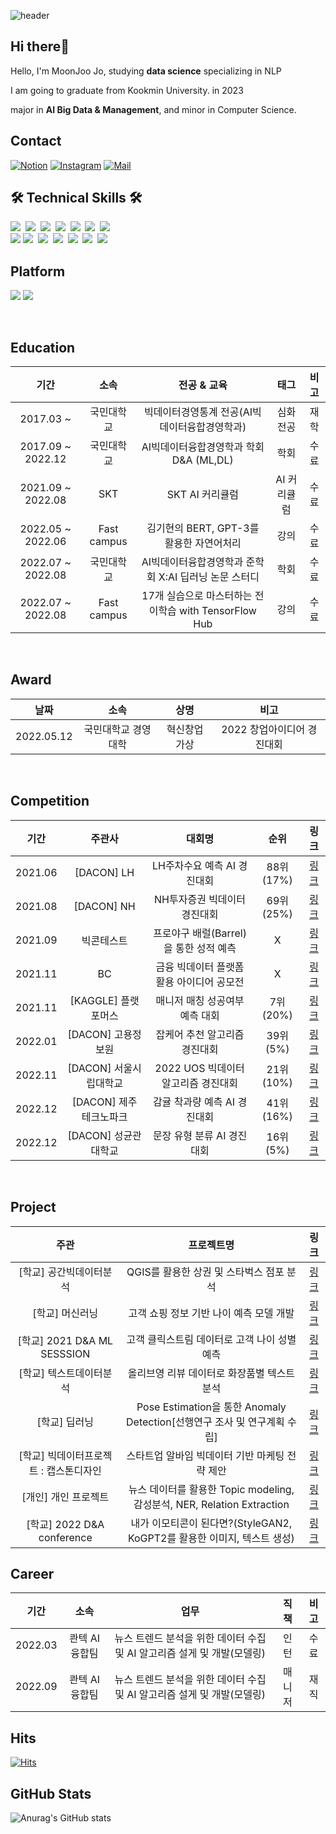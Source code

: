 
![header](https://capsule-render.vercel.app/api?type=rect&color=000000&height=150&section=header&text=MoonJoo%20Jo&fontColor=FFF884&fontSize=70&animation=fadeIn&fontAlignY=55&desc=%20&descAlignY=62&descAlign=62)

## Hi there🌙
Hello, I'm MoonJoo Jo, studying **data science** specializing in NLP

I am going to graduate from Kookmin University. in 2023

major in **AI Big Data & Management**, and minor in Computer Science.

## Contact
[![Notion](https://img.shields.io/badge/Notion-000000?style=flat-square&logo=Notion&logoColor=white)](https://scratched-quotation-15e.notion.site/Portfolio-05a11a0991634ecc9f70e5626a2da11c)      [![Instagram](https://img.shields.io/badge/Instagram-dd2a7b?style=flat-square&logo=Instagram&logoColor=white)](https://www.instagram.com/moon._.zoo/)  [![Mail](https://img.shields.io/badge/cmj0017@gmail.com-e10915?style=flat-square&logo=Gmail&logoColor=white)](cmj0017@gmail.com)

## 🛠 Technical Skills 🛠
<p align="left">
  <img src="https://img.shields.io/badge/Python-3766AB?style=flat-square&logo=Python&logoColor=white"/></a>&nbsp 
  <img src="https://img.shields.io/badge/tensorflow-FF6F00?style=flat-square&logo=tensorflow&logoColor=white"/>&nbsp 
  <img src="https://img.shields.io/badge/Pytorch-EE4C2C?style=flat-square&logo=Pytorch&logoColor=white"/>&nbsp
  <img src="https://img.shields.io/badge/SQL-4479A1?style=flat-square&logo=MySQL&logoColor=white"/>&nbsp
  <img src="https://img.shields.io/badge/Qgis-589632?style=flat-square&logo=Qgis&logoColor=white"/></a>&nbsp 
  <img src="https://img.shields.io/badge/Excel-217346?style=flat-square&logo=Microsoft Excel&logoColor=white"/></a>&nbsp
  <img src="https://img.shields.io/badge/Figma-F24E1E?style=flat-square&logo=Figma&logoColor=white"/></a>&nbsp
  <br>
  <img src="https://img.shields.io/badge/Anaconda-44A833?style=flat-square&logo=Anaconda&logoColor=white"/>
  <img src="https://img.shields.io/badge/Jupyter-F37626?style=flat-square&logo=Jupyter&logoColor=white"/></a>&nbsp 
  <img src="https://img.shields.io/badge/Google Colab-F9AB00?style=flat-square&logo=Google Colab&logoColor=white"/></a>&nbsp 
  <img src="https://img.shields.io/badge/VSCode-007ACC?style=flat-square&logo=Visual Studio Code&logoColor=white"/></a>&nbsp 
  <img src="https://img.shields.io/badge/aws-333664?style=flat-square&logo=amazon-aws&logoColor=white"/></a>&nbsp 
  <img src="https://img.shields.io/badge/Git-F05032?style=flat-square&logo=Git&logoColor=white"/></a>&nbsp
  <img src="https://img.shields.io/badge/GitHub-181717?style=flat-square&logo=GitHub&logoColor=white"/></a>&nbsp 

## Platform
<img src="https://img.shields.io/badge/Windows-0078D6?style=flat-square&logo=Windows&logoColor=white"/> <img src="https://img.shields.io/badge/Linux-FCC624?style=flat-square&logo=Linux&logoColor=white"/>

<br>

## Education
| 기간 | 소속 | 전공 & 교육 | 태그 | 비고 |
| :------: | :------: | :------: | :------: | :------: |
| 2017.03 ~ | 국민대학교 | 빅데이터경영통계 전공(AI빅데이터융합경영학과) | 심화전공 | 재학 |
| 2017.09 ~ 2022.12| 국민대학교 | AI빅데이터융합경영학과 학회 D&A (ML,DL)| 학회 | 수료 |
| 2021.09 ~ 2022.08| SKT | SKT AI 커리큘럼 | AI 커리큘럼 | 수료 |
| 2022.05 ~ 2022.06| Fast campus | 김기현의 BERT, GPT-3를 활용한 자연어처리 | 강의 | 수료 |
| 2022.07 ~ 2022.08| 국민대학교 | AI빅데이터융합경영학과 준학회 X:AI 딥러닝 논문 스터디| 학회 | 수료 |
| 2022.07 ~ 2022.08| Fast campus | 17개 실습으로 마스터하는 전이학습 with TensorFlow Hub | 강의 | 수료 |

<br>

## Award
| 날짜 | 소속 | 상명 | 비고 |
| :------: | :------: | :------: | :------: |
| 2022.05.12 | 국민대학교 경영대학 | 혁신창업가상 | 2022 창업아이디어 경진대회 |

<br>

## Competition
| 기간 | 주관사 | 대회명 | 순위 | 링크 |
| :------:| :------: | :------:| :------:|:------:|
| 2021.06 | [DACON] LH | LH주차수요 예측 AI 경진대회 | 88위(17%) | [링크](https://github.com/moonjoo98/DACON/tree/main/LH%EC%A3%BC%EC%B0%A8%EC%88%98%EC%9A%94%EC%98%88%EC%B8%A1)|
| 2021.08 | [DACON] NH | NH투자증권 빅데이터 경진대회 | 69위(25%) | [링크](https://github.com/moonjoo98/DACON/tree/main/NH%20%EC%A3%BC%EC%8B%9D%EB%B3%B4%EC%9C%A0%EA%B8%B0%EA%B0%84%20%EC%98%88%EC%B8%A1) |
| 2021.09 | 빅콘테스트 | 프로야구 배럴(Barrel)을 통한 성적 예측 | X | [링크](https://github.com/moonjoo98/BigContest) |
| 2021.11 | BC | 금융 빅데이터 플랫폼 활용 아이디어 공모전	| X | [링크](https://github.com/moonjoo98/DACON/tree/main/%EC%9E%A1%EC%BC%80%EC%96%B4%20%EC%B6%94%EC%B2%9C%20%EC%95%8C%EA%B3%A0%EB%A6%AC%EC%A6%98) |
| 2021.11 | [KAGGLE] 플랫포머스 | 매니저 매칭 성공여부 예측 대회	| 7위(20%) | [링크](https://github.com/moonjoo98/KAGGLE) |
| 2022.01 | [DACON] 고용정보원 | 잡케어 추천 알고리즘 경진대회	| 39위(5%) | [링크](https://github.com/moonjoo98/DACON/tree/main/%EC%9E%A1%EC%BC%80%EC%96%B4%20%EC%B6%94%EC%B2%9C%20%EC%95%8C%EA%B3%A0%EB%A6%AC%EC%A6%98) |
| 2022.11 | [DACON] 서울시립대학교 | 2022 UOS 빅데이터 알고리즘 경진대회	| 21위(10%) | [링크](https://github.com/moonjoo98/Seoul_Bike) |
| 2022.12 | [DACON] 제주 테크노파크 | 감귤 착과량 예측 AI 경진대회	| 41위(16%) | [링크](https://github.com/jipyeong-lee/Seoul_Bike) |
| 2022.12 | [DACON] 성균관대학교 | 문장 유형 분류 AI 경진대회	| 16위(5%) | [링크](https://github.com/jipyeong-lee/Seoul_Bike) |

<br>

## Project
| 주관 | 프로젝트명 | 링크 |
| :------: | :------:| :------:|
| [학교] 공간빅데이터분석 | QGIS를 활용한 상권 및 스타벅스 점포 분석 | [링크](https://github.com/moonjoo98/KMU-CLASS/tree/main/%EA%B3%B5%EA%B0%84%20%EB%B9%85%EB%8D%B0%EC%9D%B4%ED%84%B0%EB%B6%84%EC%84%9D(QGIS)) |
| [학교] 머신러닝 | 고객 쇼핑 정보 기반 나이 예측 모델 개발 | [링크](https://github.com/moonjoo98/KMU-CLASS/tree/main/%EB%A8%B8%EC%8B%A0%EB%9F%AC%EB%8B%9D) |
| [학교] 2021 D&A ML SESSSION | 고객 클릭스트림 데이터로 고객 나이 성별 예측 | [링크](https://github.com/moonjoo98/DnA) |
| [학교] 텍스트데이터분석 | 올리브영 리뷰 데이터로 화장품별 텍스트 분석 | [링크](https://github.com/moonjoo98/KMU-CLASS/tree/main/%ED%85%8D%EC%8A%A4%ED%8A%B8%EB%8D%B0%EC%9D%B4%ED%84%B0%EB%B6%84%EC%84%9D) |
| [학교] 딥러닝 | Pose Estimation을 통한 Anomaly Detection[선행연구 조사 및 연구계획 수립] | [링크](https://github.com/moonjoo98/KMU-CLASS/tree/main/%EB%94%A5%EB%9F%AC%EB%8B%9D)
| [학교] 빅데이터프로젝트 : 캡스톤디자인 | 스타트업 알바임 빅데이터 기반 마케팅 전략 제안 | [링크](https://github.com/moonjoo98/Capstone-Greyd) |
| [개인] 개인 프로젝트 | 뉴스 데이터를 활용한 Topic modeling, 감성분석, NER, Relation Extraction | [링크](https://github.com/moonjoo98/News_trend/tree/master/Tner%2BSentiment%20analysis) |
| [학교] 2022 D&A conference | 내가 이모티콘이 된다면?(StyleGAN2, KoGPT2를 활용한 이미지, 텍스트 생성) | [링크](https://github.com/moonjoo98/IAM-Emoticon) |

## Career
| 기간 | 소속 | 업무 | 직책 | 비고 |
| :------: | :------: | :------: | :------: | :------: |
| 2022.03 | 콴텍 AI 융합팀 | 뉴스 트렌드 분석을 위한 데이터 수집 및 AI 알고리즘 설게 및 개발(모델링) | 인턴 | 수료 |
| 2022.09 | 콴텍 AI 융합팀 | 뉴스 트렌드 분석을 위한 데이터 수집 및 AI 알고리즘 설게 및 개발(모델링) | 매니저 | 재직 |


## Hits
[![Hits](https://hits.seeyoufarm.com/api/count/incr/badge.svg?url=https://github.com/moonjoo98%2Fgjbae1212%2Fhit-counter)](https://hits.seeyoufarm.com)

## GitHub Stats
![Anurag's GitHub stats](https://github-readme-stats.vercel.app/api?username=moonjoo98&show_icons=true&theme=radical)





